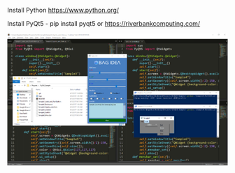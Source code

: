 Install Python https://www.python.org/

Install PyQt5 - pip install pyqt5 or https://riverbankcomputing.com/

![ScreenShot](https://github.com/bagidea/pyqt5_sample/blob/master/preview.png)